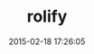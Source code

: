 ---
layout: post
title:  "rolify"
repo:   "RolifyCommunity/rolify"
date:   2015-02-18 17:26:05
gemurl: https://github.com/RolifyCommunity/rolify
---